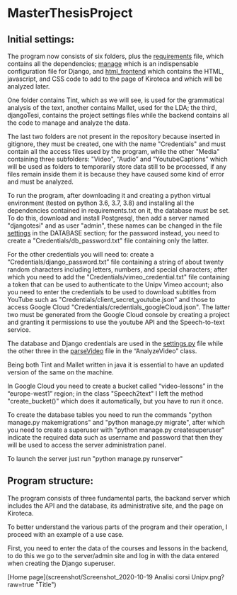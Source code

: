 # MasterThesisProject
## Initial settings:
The program now consists of six folders, plus the [requirements](requirements.txt) file, which contains all the dependencies; [manage](manage.py) which is an indispensable configuration file for Django, and [html_frontend](html_frontend.html) which contains the HTML, javascript, and CSS code to add to the page of Kiroteca and which will be analyzed later.

One folder contains Tint, which as we will see, is used for the grammatical analysis of the text, another contains Mallet, used for the LDA; the third, djangoTesi, contains the project settings files while the backend contains all the code to manage and analyze the data.

The last two folders are not present in the repository because inserted in gitignore, they must be created, one with the name "Credentials" and must contain all the access files used by the program, while the other "Media" containing three subfolders: "Video", “Audio” and “YoutubeCaptions” which will be used as folders to temporarily store data still to be processed, if any files remain inside them it is because they have caused some kind of error and must be analyzed.

To run the program, after downloading it and creating a python virtual environment (tested on python 3.6, 3.7, 3.8) and installing all the dependencies contained in requirements.txt on it, the database must be set. To do this, download and install Postgresql, then add a server named "djangotesi" and as user "admin", these names can be changed in the file [settings](djangoTesi/settings.py) in the DATABASE section; for the password instead, you need to create a "Credentials/db_password.txt" file containing only the latter.

For the other credentials you will need to: create a “Credentials/django_password.txt” file containing a string of about twenty random characters including letters, numbers, and special characters; after which you need to add the "Credentials/vimeo_credential.txt" file containing a token that can be used to authenticate to the Unipv Vimeo account; also you need to enter the credentials to be used to download subtitles from YouTube such as "Credentials/client_secret_youtube.json" and those to access Google Cloud "Credentials/credentials_googleCloud.json". The latter two must be generated from the Google Cloud console by creating a project and granting it permissions to use the youtube API and the Speech-to-text service.

The database and Django credentials are used in the [settings.py](djangoTesi/settings.py) file while the other three in the [parseVideo](backend/AggregateData/parseVideo.py) file in the “AnalyzeVideo” class.

Being both Tint and Mallet written in java it is essential to have an updated version of the same on the machine.

In Google Cloud you need to create a bucket called “video-lessons” in the “europe-west1” region; in the class "Speech2text" I left the method "create_bucket()" which does it automatically, but you have to run it once.

To create the database tables you need to run the commands "python manage.py makemigrations" and "python manage.py migrate", after which you need to create a superuser with "python manage.py createsuperuser" indicate the required data such as username and password that then they will be used to access the server administration panel.

To launch the server just run "python manage.py runserver"

## Program structure:
The program consists of three fundamental parts, the backand server which includes the API and the database, its administrative site, and the page on Kiroteca.

To better understand the various parts of the program and their operation, I proceed with an example of a use case.

First, you need to enter the data of the courses and lessons in the backend, to do this we go to the server/admin site and log in with the data entered when creating the Django superuser.

[Home page](screenshot/Screenshot_2020-10-19 Analisi corsi Unipv.png?raw=true "Title")

